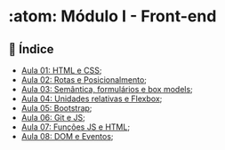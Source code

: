 # :atom: Módulo I - Front-end

## :floppy_disk: Índice


 - [Aula 01: HTML e CSS](https://github.com/majutre/exercicios-dh/tree/master/modulo-01/aula-01);
 - [Aula 02: Rotas e Posicionalmento](https://github.com/majutre/exercicios-dh/tree/master/modulo-01/aula-02);
 - [Aula 03: Semântica, formulários e box models](https://github.com/majutre/exercicios-dh/tree/master/modulo-01/aula-03);
 - [Aula 04: Unidades relativas e Flexbox](https://github.com/majutre/exercicios-dh/tree/master/modulo-01/aula-04);
 - [Aula 05: Bootstrap](https://github.com/majutre/exercicios-dh/tree/master/modulo-01/aula-05-bootstrap);
 - [Aula 06: Git e JS](https://github.com/majutre/exercicios-dh/tree/master/modulo-01/aula-06);
 - [Aula 07: Funções JS e HTML](https://github.com/majutre/exercicios-dh/tree/master/modulo-01/aula-07);
 - [Aula 08: DOM e Eventos](https://github.com/majutre/exercicios-dh/tree/master/modulo-01/aula-08/);

